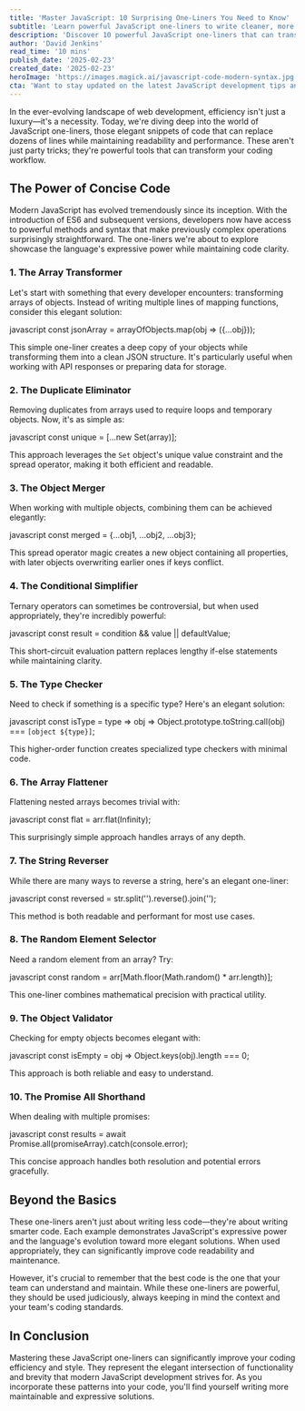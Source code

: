 ```yaml
---
title: 'Master JavaScript: 10 Surprising One-Liners You Need to Know'
subtitle: 'Learn powerful JavaScript one-liners to write cleaner, more efficient code'
description: 'Discover 10 powerful JavaScript one-liners that can transform your coding workflow. From array transformations to promise handling, learn how to write more efficient and elegant code while maintaining readability and performance.'
author: 'David Jenkins'
read_time: '10 mins'
publish_date: '2025-02-23'
created_date: '2025-02-23'
heroImage: 'https://images.magick.ai/javascript-code-modern-syntax.jpg'
cta: 'Want to stay updated on the latest JavaScript development tips and tricks? Follow us on LinkedIn for daily insights and join a community of passionate developers!'
---
```


In the ever-evolving landscape of web development, efficiency isn't just a luxury—it's a necessity. Today, we're diving deep into the world of JavaScript one-liners, those elegant snippets of code that can replace dozens of lines while maintaining readability and performance. These aren't just party tricks; they're powerful tools that can transform your coding workflow.

## The Power of Concise Code

Modern JavaScript has evolved tremendously since its inception. With the introduction of ES6 and subsequent versions, developers now have access to powerful methods and syntax that make previously complex operations surprisingly straightforward. The one-liners we're about to explore showcase the language's expressive power while maintaining code clarity.

### 1. The Array Transformer

Let's start with something that every developer encounters: transforming arrays of objects. Instead of writing multiple lines of mapping functions, consider this elegant solution:

javascript
const jsonArray = arrayOfObjects.map(obj => ({...obj}));


This simple one-liner creates a deep copy of your objects while transforming them into a clean JSON structure. It's particularly useful when working with API responses or preparing data for storage.

### 2. The Duplicate Eliminator

Removing duplicates from arrays used to require loops and temporary objects. Now, it's as simple as:

javascript
const unique = [...new Set(array)];


This approach leverages the `Set` object's unique value constraint and the spread operator, making it both efficient and readable.

### 3. The Object Merger

When working with multiple objects, combining them can be achieved elegantly:

javascript
const merged = {...obj1, ...obj2, ...obj3};


This spread operator magic creates a new object containing all properties, with later objects overwriting earlier ones if keys conflict.

### 4. The Conditional Simplifier

Ternary operators can sometimes be controversial, but when used appropriately, they're incredibly powerful:

javascript
const result = condition && value || defaultValue;


This short-circuit evaluation pattern replaces lengthy if-else statements while maintaining clarity.

### 5. The Type Checker

Need to check if something is a specific type? Here's an elegant solution:

javascript
const isType = type => obj => Object.prototype.toString.call(obj) === `[object ${type}]`;


This higher-order function creates specialized type checkers with minimal code.

### 6. The Array Flattener

Flattening nested arrays becomes trivial with:

javascript
const flat = arr.flat(Infinity);


This surprisingly simple approach handles arrays of any depth.

### 7. The String Reverser

While there are many ways to reverse a string, here's an elegant one-liner:

javascript
const reversed = str.split('').reverse().join('');


This method is both readable and performant for most use cases.

### 8. The Random Element Selector

Need a random element from an array? Try:

javascript
const random = arr[Math.floor(Math.random() * arr.length)];


This one-liner combines mathematical precision with practical utility.

### 9. The Object Validator

Checking for empty objects becomes elegant with:

javascript
const isEmpty = obj => Object.keys(obj).length === 0;


This approach is both reliable and easy to understand.

### 10. The Promise All Shorthand

When dealing with multiple promises:

javascript
const results = await Promise.all(promiseArray).catch(console.error);


This concise approach handles both resolution and potential errors gracefully.

## Beyond the Basics

These one-liners aren't just about writing less code—they're about writing smarter code. Each example demonstrates JavaScript's expressive power and the language's evolution toward more elegant solutions. When used appropriately, they can significantly improve code readability and maintenance.

However, it's crucial to remember that the best code is the one that your team can understand and maintain. While these one-liners are powerful, they should be used judiciously, always keeping in mind the context and your team's coding standards.

## In Conclusion

Mastering these JavaScript one-liners can significantly improve your coding efficiency and style. They represent the elegant intersection of functionality and brevity that modern JavaScript development strives for. As you incorporate these patterns into your code, you'll find yourself writing more maintainable and expressive solutions.